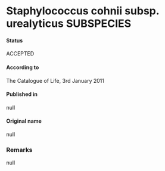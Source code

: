 # Staphylococcus cohnii subsp. urealyticus SUBSPECIES

#### Status
ACCEPTED

#### According to
The Catalogue of Life, 3rd January 2011

#### Published in
null

#### Original name
null

### Remarks
null